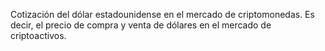 Cotización del dólar estadounidense en el mercado de criptomonedas. Es decir, el precio de compra y venta de dólares en el mercado de criptoactivos.

<div class="w-full h-48 p-4" id="plot-cotizacion-actual-cripto"></div>

<Plot />
